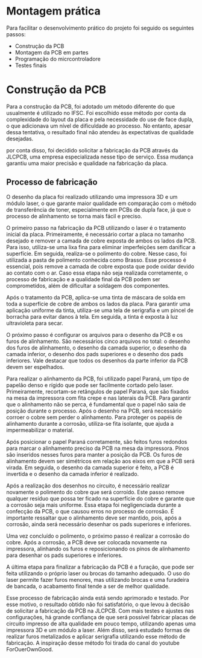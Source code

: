 # Montagem prática

Para facilitar o desenvolvimento prático do projeto foi seguido os seguintes passos:

- Construção da PCB
- Montagem da PCB em partes
- Programação do micrcontroladore
- Testes finais

  
# Construção da PCB

Para a construção da PCB, foi adotado um método diferente do que usualmente é utilizado no IFSC. Foi escolhido esse método por conta da complexidade do layout da placa e pela necessidade do use de face dupla, o que adicionava um nível de dificuldade ao processo. No entanto, apesar dessa tentativa, o resultado final não atendeu às expectativas de qualidade desejadas.

por conta disso, foi decidido solicitar a fabricação da PCB através da JLCPCB, uma empresa especializada nesse tipo de serviço. Essa mudança garantiu uma maior precisão e qualidade na fabricação da placa.

## Processo de fabricação

O desenho da placa foi realizado utilizando uma impressora 3D e um módulo laser, o que garante maior qualidade em comparação com o método de transferência de toner, especialmente em PCBs de dupla face, já que o processo de alinhamento se torna mais fácil e preciso.

O primeiro passo na fabricação da PCB utilizando o laser é o tratamento inicial da placa. Primeiramente, é necessário cortar a placa no tamanho desejado e remover a camada de cobre exposta de ambos os lados da PCB. Para isso, utiliza-se uma lixa fina para eliminar imperfeições sem danificar a superfície. Em seguida, realiza-se o polimento do cobre. Nesse caso, foi utilizada a pasta de polimento conhecida como Brasso. Esse processo é essencial, pois remove a camada de cobre exposta que pode oxidar devido ao contato com o ar. Caso essa etapa não seja realizada corretamente, o processo de fabricação e a qualidade final da PCB podem ser comprometidos, além de dificultar a soldagem dos componentes.

Após o tratamento da PCB, aplica-se uma tinta de máscara de solda em toda a superfície de cobre de ambos os lados da placa. Para garantir uma aplicação uniforme da tinta, utiliza-se uma tela de serigrafia e um pincel de borracha para evitar danos à tela. Em seguida, a tinta é exposta à luz ultravioleta para secar.

O próximo passo é configurar os arquivos para o desenho da PCB e os furos de alinhamento. São necessários cinco arquivos no total: o desenho dos furos de alinhamento, o desenho da camada superior, o desenho da camada inferior, o desenho dos pads superiores e o desenho dos pads inferiores. Vale destacar que todos os desenhos da parte inferior da PCB devem ser espelhados.

Para realizar o alinhamento da PCB, foi utilizado papel Paraná, um tipo de papelão denso e rígido que pode ser facilmente cortado pelo laser. Primeiramente, recortam-se retângulos de papel Paraná, que são fixados na mesa da impressora com fita crepe e nas laterais da PCB. Para garantir que o alinhamento não se perca, é fundamental que o papel não saia de posição durante o processo. Após o desenho na PCB, será necessário corroer o cobre sem perder o alinhamento. Para proteger os papéis de alinhamento durante a corrosão, utiliza-se fita isolante, que ajuda a impermeabilizar o material.

Após posicionar o papel Paraná corretamente, são feitos furos redondos para marcar o alinhamento preciso da PCB na mesa da impressora. Pinos são inseridos nesses furos para manter a posição da PCB. Os furos de alinhamento devem ser simétricos em relação aos eixos em que a PCB será virada. Em seguida, o desenho da camada superior é feito, a PCB é invertida e o desenho da camada inferior é realizado.

Após a realização dos desenhos no circuito, é necessário realizar novamente o polimento do cobre que será corroído. Este passo remove qualquer resíduo que possa ter ficado na superfície do cobre e garante que a corrosão seja mais uniforme. Essa etapa foi negligenciada durante a confecção da PCB, o que causou erros no processo de corrosão. É importante ressaltar que o alinhamento deve ser mantido, pois, após a corrosão, ainda será necessário desenhar os pads superiores e inferiores.

Uma vez concluído o polimento, o próximo passo é realizar a corrosão do cobre. Após a corrosão, a PCB deve ser colocada novamente na impressora, alinhando os furos e reposicionando os pinos de alinhamento para desenhar os pads superiores e inferiores.

A última etapa para finalizar a fabricação da PCB é a furação, que pode ser feita utilizando o próprio laser ou brocas do tamanho adequado. O uso do laser permite fazer furos menores, mas utilizando brocas e uma furadeira de bancada, o acabamento final tende a ser de melhor qualidade.

Esse processo de fabricação ainda está sendo aprimorado e testado. Por esse motivo, o resultado obtido não foi satisfatório, o que levou à decisão de solicitar a fabricação da PCB na JLCPCB. Com mais testes e ajustes nas configurações, há grande confiança de que será possível fabricar placas de circuito impresso de alta qualidade em pouco tempo, utilizando apenas uma impressora 3D e um módulo a laser. Além disso, será estudado formas de realizar furos metalizados e aplicar serigrafia utilizando esse método de fabricação. A inspiração desse método foi tirada do canal do youtube ForOuerOwnGood.





  
